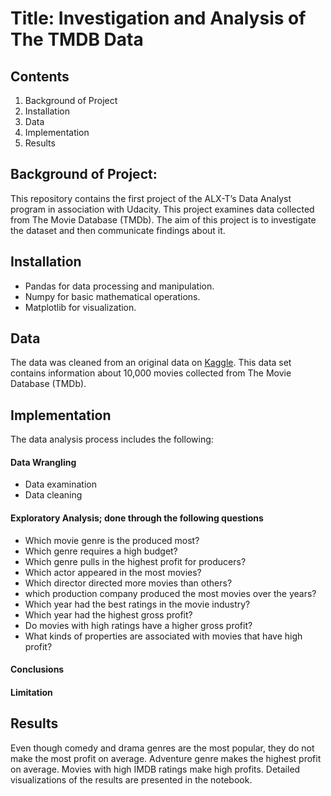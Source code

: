 # Title: Investigation and Analysis of The TMDB Data

## Contents
1.	Background of Project
2.	Installation
3.	Data
4.	Implementation
5.	Results


## Background of Project:

This repository contains the first project of the ALX-T’s Data Analyst program in association with Udacity. This project examines data collected from The Movie Database (TMDb). The aim of this project is to investigate the dataset and then communicate findings about it. 


## Installation
-	Pandas for data processing and manipulation.
-	Numpy for basic mathematical operations.
-	Matplotlib for visualization.


## Data
The data was cleaned from an original data on [Kaggle](https://www.kaggle.com/datasets/tmdb/tmdb-movie-metadata). This data set contains information about 10,000 movies collected from The Movie Database (TMDb).


## Implementation
The data analysis process includes the following:

#### Data Wrangling
- Data examination
- Data cleaning
#### Exploratory Analysis; done through the following questions
-	Which movie genre is the produced most?
-	Which genre requires a high budget?
-	Which genre pulls in the highest profit for producers?
-	Which actor appeared in the most movies?
-	Which director directed more movies than others?
-	which production company produced the most movies over the years?
-	Which year had the best ratings in the movie industry?
-	Which year had the highest gross profit?
-	Do movies with high ratings have a higher gross profit?
-	What kinds of properties are associated with movies that have high profit?
#### Conclusions
#### Limitation


## Results
Even though comedy and drama genres are the most popular, they do not make the most profit on average. Adventure genre makes the highest profit on average. Movies with high IMDB ratings make high profits. Detailed visualizations of the results are presented in the notebook.
